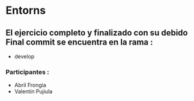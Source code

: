# Entorns

## El ejercicio completo y finalizado con su debido Final commit se encuentra en la rama :
- develop

### Participantes :
- Abril Frongia
- Valentín Pujiula
